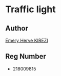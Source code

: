 # Traffic light

## Author

[Emery Herve KIREZI](https://github.com/Emeryherve)


## Reg Number 

* 218009815
